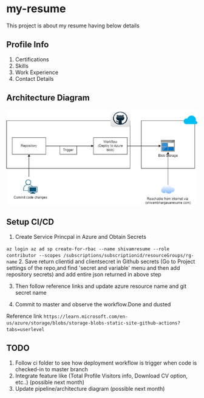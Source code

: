 # my-resume
This project is about my resume having below details

## Profile Info

1. Certifications
2. Skills
3. Work Experience
4. Contact Details

## Architecture Diagram

![alt text](resume-workflow.png)

## Setup CI/CD

1. Create Service Princpal in Azure and Obtain Secrets

`
az login
az ad sp create-for-rbac --name shivamresume --role contributor --scopes /subscriptions/subscriptionid/resourceGroups/rg-name
`
2. Save return clientid and clientsecret in Github secrets (Go to Project settings of the repo,and find 'secret and variable' menu and then add  repository secrets) and add entire json returned in above step

3. Then follow reference links and update azure resource name and git secret name

4. Commit to master and observe the workflow.Done and dusted

Reference link
`
https://learn.microsoft.com/en-us/azure/storage/blobs/storage-blobs-static-site-github-actions?tabs=userlevel
`


## TODO

1. Follow ci folder to see how deployment workflow is trigger when code is checked-in to master branch
2. Integrate feature like (Total Profile Visitors info, Download CV option, etc..) (possible next month)
3. Update pipeline/architecture diagram
(possible next month)